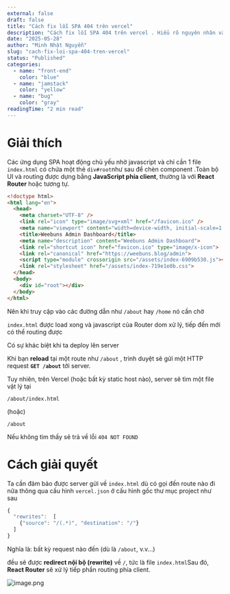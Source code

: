 ```yaml
---
external: false
draft: false
title: "Cách fix lỗi SPA 404 trên vercel"
description: "Cách fix lỗi SPA 404 trên vercel . Hiểu rõ nguyên nhân và config đúng chuẩn"
date: "2025-05-28"
author: "Minh Nhật Nguyễn"
slug: "cach-fix-loi-spa-404-tren-vercel"
status: "Published"
categories:
  - name: "front-end"
    color: "blue"
  - name: "jamstack"
    color: "yellow"
  - name: "bug"
    color: "gray"
readingTime: "2 min read"
---
```


# Giải thích


Các ứng dụng SPA hoạt động chủ yếu nhờ javascript và chỉ cần 1 file `index.html` có chứa một thẻ `div#root`như sau để chèn component .Toàn bộ UI và routing được dựng bằng **JavaScript phía client**, thường là với **React Router** hoặc tương tự.


```html
<!doctype html>
<html lang="en">
  <head>
    <meta charset="UTF-8" />
    <link rel="icon" type="image/svg+xml" href="/favicon.ico" />
    <meta name="viewport" content="width=device-width, initial-scale=1.0" />
    <title>Weebuns Admin Dashboard</title>
    <meta name="description" content="Weebuns Admin Dashboard">
    <link rel="shortcut icon" href="favicon.ico" type="image/x-icon">
    <link rel="canonical" href="https://weebuns.blog/admin">
    <script type="module" crossorigin src="/assets/index-6909b530.js"></script>
    <link rel="stylesheet" href="/assets/index-719e1e0b.css">
  </head>
  <body>
    <div id="root"></div>
  </body>
</html>
```


Nên khi truy cập vào các đường dẫn như `/about` hay `/home` nó cần chờ 


`index.html` được load xong và javascript của Router dom xử lý, tiếp đến mới có thể routing được



Có sự khác biệt khi ta deploy lên server 


Khi bạn **reload** tại một route như `/about` , trình duyệt sẽ gửi một HTTP request **`GET /about`** tới server.


Tuy nhiên, trên Vercel (hoặc bất kỳ static host nào), server sẽ tìm một file vật lý tại


```plain text
/about/index.html
```


(hoặc)


```plain text
/about
```


Nếu không tìm thấy sẽ trả về lỗi `404 NOT FOUND`


# Cách giải quyết


Ta cần đảm bảo được server gửi về `index.html` dù có gọi đến route nào đi nữa thông qua cấu hình `vercel.json` ở cấu hình gốc thư mục project như sau 


```javascript
{
  "rewrites":  [
    {"source": "/(.*)", "destination": "/"}
  ]
}
```


Nghĩa là: bất kỳ request nào đến (dù là `/about`, v.v...)


đều sẽ được **redirect nội bộ (rewrite)** về `/`, tức là file `index.html`Sau đó, **React Router** sẽ xử lý tiếp phần routing phía client.


![image.png](/images/blog/3bf6f7d0da44912bcf0f7b016b4f94cb.png)

